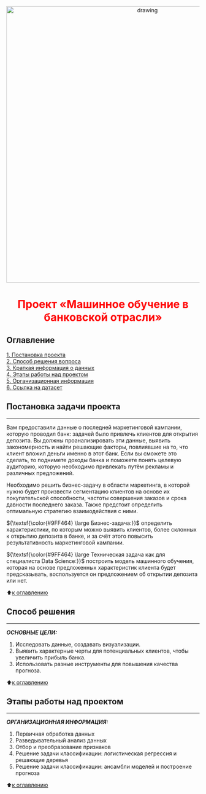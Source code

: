 <p align='center'><img src = https://cdn.bcs-express.ru/article-head/11133.jpg alt="drawing" style="width:720px;"></p>  

<h1 align='center' style='color:red'> Проект «Машинное обучение в банковской отрасли»</h1>

## Оглавление
[1. Постановка проекта](https://github.com/Serg-NSD/SkillFactory-Data_Science/blob/main/Project-6/readme.md#Постановка-проекта)  
[2. Способ решения вопроса](https://github.com/Serg-NSD/SkillFactory-Data_Science/blob/main/Project-6/readme.md#Способ-решения-вопроса)  
[3. Краткая информация о данных](https://github.com/Serg-NSD/SkillFactory-Data_Science/blob/main/Project-6/readme.md#Краткая-информация-о-данных)  
[4. Этапы работы над проектом](https://github.com/Serg-NSD/SkillFactory-Data_Science/blob/main/Project-6/readme.md#Этапы-работы-над-проектом)  
[5. Организационная информация](https://github.com/Serg-NSD/SkillFactory-Data_Science/blob/main/Project-6/readme.md#Организационная-информация)  
[6. Ссылка на датасет](https://drive.google.com/file/d/1Axlknf1Rd6T6UFRzWWZA_gBbfN2g9r3v/view#Датасет)



## Постановка задачи проекта
-----------------------------

Вам предоставили данные о последней маркетинговой кампании, которую проводил банк: задачей было привлечь клиентов для открытия депозита. Вы должны проанализировать эти данные, выявить закономерность и найти решающие факторы, повлиявшие на то, что клиент вложил деньги именно в этот банк. Если вы сможете это сделать, то поднимете доходы банка и поможете понять целевую аудиторию, которую необходимо привлекать путём рекламы и различных предложений.

Необходимо решить бизнес-задачу в области маркетинга, в которой нужно будет произвести сегментацию клиентов на основе их покупательской способности, частоты совершения заказов и срока давности последнего заказа. Также предстоит определить оптимальную стратегию взаимодействия с ними.  

${\textsf{\color{#9FF464} \large Бизнес-задача:}}$ определить характеристики, по которым можно выявить клиентов, более склонных к открытию депозита в банке, и за счёт этого повысить результативность маркетинговой кампании.

${\textsf{\color{#9FF464} \large Техническая задача как для специалиста Data Science:}}$ построить модель машинного обучения, которая на основе предложенных характеристик клиента будет предсказывать, воспользуется он предложением об открытии депозита или нет.

  
:arrow_up:[к оглавлению](https://github.com/Serg-NSD/SkillFactory-Data_Science/blob/main/Project-6/readme.md#Оглавление)
  
## Способ решения
---------------------------------
***ОСНОВНЫЕ ЦЕЛИ:***  
1. Исследовать данные, создавать визуализации.
2. Выявить характерные черты для потенциальных клиентов, чтобы увеличить прибыль банка.
3. Использовать разные инструменты для повышения качества прогноза.
  
:arrow_up:[к оглавлению](https://github.com/Serg-NSD/SkillFactory-Data_Science/blob/main/Project-6/readme.md#Оглавление)  
  
## Этапы работы над проектом
-------------------------------------
***ОРГАНИЗАЦИОННАЯ ИНФОРМАЦИЯ:***
1. Первичная обработка данных
2. Разведывательный анализ данных
3. Отбор и преобразование признаков
4. Решение задачи классификации: логистическая регрессия и решающие деревья
5. Решение задачи классификации: ансамбли моделей и построение прогноза  

:arrow_up:[к оглавлению](https://github.com/Serg-NSD/SkillFactory-Data_Science/blob/main/Project-6/readme.md#Оглавление)   
